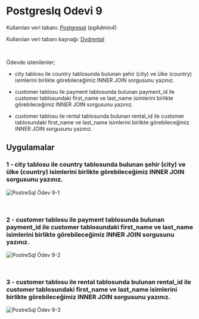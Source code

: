 # **Postgreslq Odevi 9**

Kullanılan veri tabanı:  [Postgresql](https://www.postgresql.org/) (pgAdmin4)

Kullanılan veri tabanı kaynağı: [Dvdrental](https://www.postgresqltutorial.com/postgresql-sample-database/)

<br>

Ödevde istenilenler;
* city tablosu ile country tablosunda bulunan şehir (city) ve ülke (country) isimlerini birlikte görebileceğimiz INNER JOIN sorgusunu yazınız.

* customer tablosu ile payment tablosunda bulunan payment_id ile customer tablosundaki first_name ve last_name isimlerini birlikte görebileceğimiz INNER JOIN sorgusunu yazınız.

* customer tablosu ile rental tablosunda bulunan rental_id ile customer tablosundaki first_name ve last_name isimlerini birlikte görebileceğimiz INNER JOIN sorgusunu yazınız.



## **Uygulamalar**

### 1 - city tablosu ile country tablosunda bulunan şehir (city) ve ülke (country) isimlerini birlikte görebileceğimiz INNER JOIN sorgusunu yazınız.
![PostreSql Ödev 9-1](https://raw.githubusercontent.com/osmantuysuz/kodluyoruzilkrepo/main/img/postgreSql%20Ödev-9/sqlOdev9-1.png)

<br>

### 2 - customer tablosu ile payment tablosunda bulunan payment_id ile customer tablosundaki first_name ve last_name isimlerini birlikte görebileceğimiz INNER JOIN sorgusunu yazınız.
![PostreSql Ödev 9-2](https://raw.githubusercontent.com/osmantuysuz/kodluyoruzilkrepo/main/img/postgreSql%20Ödev-9/sqlOdev9-2.png)

<br>

### 3 - customer tablosu ile rental tablosunda bulunan rental_id ile customer tablosundaki first_name ve last_name isimlerini birlikte görebileceğimiz INNER JOIN sorgusunu yazınız.
![PostreSql Ödev 9-3](https://raw.githubusercontent.com/osmantuysuz/kodluyoruzilkrepo/main/img/postgreSql%20Ödev-9/sqlOdev9-3.png)
